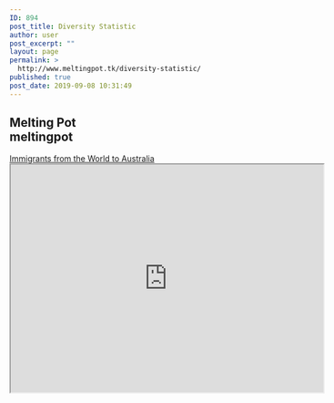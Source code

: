 ```yaml
---
ID: 894
post_title: Diversity Statistic
author: user
post_excerpt: ""
layout: page
permalink: >
  http://www.meltingpot.tk/diversity-statistic/
published: true
post_date: 2019-09-08 10:31:49
---
```

<h2>Melting Pot<br>
meltingpot</h2>		
			<a href="https://prezi.com/view/XVVX32PtY5OcFg1z2zAJ/" role="button">
						Immigrants from the World to Australia
					</a>
		<iframe width="550" height="400" src="https://prezi.com/view/XVVX32PtY5OcFg1z2zAJ/embed" webkitallowfullscreen="1" mozallowfullscreen="1" allowfullscreen="1"></iframe>